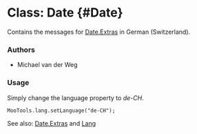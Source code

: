 Class: Date {#Date}
=====================================

Contains the messages for [Date.Extras][] in German (Switzerland).

### Authors

* Michael van der Weg

### Usage

Simply change the language property to *de-CH*.

	MooTools.lang.setLanguage("de-CH");

See also: [Date.Extras][] and [Lang][]

[Lang]: http://www.mootools.net/docs/more/Core/Lang 
[Date.Extras]: http://www.mootools.net/docs/more/Native/Date.Extras